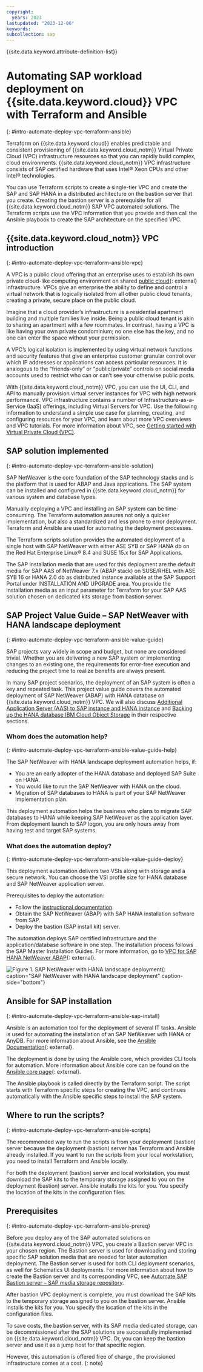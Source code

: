 ```yaml
---
copyright:
  years: 2023
lastupdated: "2023-12-06"
keywords:
subcollection: sap
---
```


{{site.data.keyword.attribute-definition-list}}


# Automating SAP workload deployment on {{site.data.keyword.cloud}} VPC with Terraform and Ansible
{: #intro-automate-deploy-vpc-terraform-ansible}

Terraform on {{site.data.keyword.cloud}} enables predictable and consistent provisioning of {{site.data.keyword.cloud_notm}} Virtual Private Cloud (VPC) infrastructure resources so that you can rapidly build complex, cloud environments. {{site.data.keyword.cloud_notm}} VPC infrastructure consists of SAP certified hardware that uses Intel&reg; Xeon CPUs and other Intel&reg; technologies.

You can use Terraform scripts to create a single-tier VPC and create the SAP and SAP HANA in a distributed architecture on the bastion server that you create. Creating the bastion server is a prerequisite for all {{site.data.keyword.cloud_notm}} SAP VPC automated solutions. The Terraform scripts use the VPC information that you provide and then call the Ansible playbook to create the SAP architecture on the specified VPC.

## {{site.data.keyword.cloud_notm}} VPC introduction
{: #intro-automate-deploy-vpc-terraform-ansible-vpc}

A VPC is a public cloud offering that an enterprise uses to establish its own private cloud-like computing environment on shared [public cloud](https://www.ibm.com/cloud){: external} infrastructure. VPCs give an enterprise the ability to define and control a virtual network that is logically isolated from all other public cloud tenants, creating a private, secure place on the public cloud.

Imagine that a cloud provider’s infrastructure is a residential apartment building and multiple families live inside. Being a public cloud tenant is akin to sharing an apartment with a few roommates. In contrast, having a VPC is like having your own private condominium; no one else has the key, and no one can enter the space without your permission.

A VPC’s logical isolation is implemented by using virtual network functions and security features that give an enterprise customer granular control over which IP addresses or applications can access particular resources. It is analogous to the “friends-only” or “public/private” controls on social media accounts used to restrict who can or can’t see your otherwise public posts.

With {{site.data.keyword.cloud_notm}} VPC, you can use the UI, CLI, and API to manually provision virtual server instances for VPC with high network performance. VPC infrastructure contains a number of Infrastructure-as-a-Service (IaaS) offerings, including Virtual Servers for VPC. Use the following information to understand a simple use case for planning, creating, and configuring resources for your VPC, and learn about more VPC overviews and VPC tutorials. For more information about VPC, see [Getting started with Virtual Private Cloud (VPC)](/docs/vpc?topic=vpc-getting-started).

## SAP solution implemented
{: #intro-automate-deploy-vpc-terraform-ansible-solution}

SAP NetWeaver is the core foundation of the SAP technology stacks and is the platform that is used for ABAP and Java applications. The SAP system can be installed and configured in {{site.data.keyword.cloud_notm}} for various system and database types.



Manually deploying a VPC and installing an SAP system can be time-consuming. The Terraform automation assures not only a quicker implementation, but also a standardized and less prone to error deployment. Terraform and Ansible are used for automating the deployment processes.

The Terraform scripts solution provides the automated deployment of a single host with SAP NetWeaver with either ASE SYB or SAP HANA db on the Red Hat Enterprise Linux® 8.4 and SUSE 15.x for SAP Applications.

The SAP installation media that are used for this deployment are the default media for SAP AAS of NetWeaver 7.x (ABAP stack) on SUSE/RHEL with ASE SYB 16 or HANA 2.0 db as distributed instance available at the SAP Support Portal under INSTALLATION AND UPGRADE area. You provide the installation media as an input parameter for Terraform for your SAP AAS solution chosen on dedicated kits storage from bastion server.

## SAP Project Value Guide – SAP NetWeaver with HANA landscape deployment
{: #intro-automate-deploy-vpc-terraform-ansible-value-guide}

SAP projects vary widely in scope and budget, but none are considered trivial. Whether you are delivering a new SAP system or implementing changes to an existing one, the requirements for error-free execution and reducing the project time to realize benefits are always present.

In many SAP project scenarios, the deployment of an SAP system is often a key and repeated task. This project value guide covers the automated deployment of SAP NetWeaver (ABAP) with HANA database on {{site.data.keyword.cloud_notm}} VPC. We will also discuss [Additional Application Server (AAS) to SAP instance and HANA instance](/docs/sap?topic=sap-intro-automate-aas-hana-anydb-terraform-ansible&interface=ui) and [Backing up the HANA database IBM Cloud Object Storage](/docs/sap?topic=sap-sap-automate-intro-hana-db-backup-cos&interface=ui) in their respective sections.

### Whom does the automation help?
{: #intro-automate-deploy-vpc-terraform-ansible-value-guide-help}

The SAP NetWeaver with HANA landscape deployment automation helps, if:

* You are an early adopter of the HANA database and deployed SAP Suite on HANA.
* You would like to run the SAP NetWeaver with HANA on the cloud.
* Migration of SAP databases to HANA is part of your SAP NetWeaver implementation plan.

This deployment automation helps the business who plans to migrate SAP databases to HANA while keeping SAP NetWeaver as the application layer. From deployment launch to SAP logon, you are only hours away from having test and target SAP systems.

### What does the automation deploy?
{: #intro-automate-deploy-vpc-terraform-ansible-value-guide-deploy}

This deployment automation delivers two VSIs along with storage and a secure network. You can choose the VSI profile size for HANA database and SAP NetWeaver application server.

Prerequisites to deploy the automation:

* Follow the [instructional documentation](/docs/sap?topic=sap-create-terraform-3tier-nw-hana-vpc-ansible&interface=ui).
* Obtain the SAP NetWeaver (ABAP) with SAP HANA installation software from SAP.
* Deploy the bastion (SAP install kit) server.

The automation deploys SAP certified infrastructure and the application/database software in one step. The installation process follows the SAP Master Installation Guides. For more information, go to [VPC for SAP HANA NetWeaver ABAP](https://cloud.ibm.com/catalog/architecture/deploy-arch-ibm-sap-vpc-automation-hana-nw-abap-c0fc9daf-791b-42d2-9fe3-406f267b89ac-global){: external}.

 ![Figure 1. SAP NetWeaver with HANA landscape deployment](../../images/vpc-intel-vsi-sap-value-guide-netweaver.svg "SAP NetWeaver with HANA landscape deployment"){: caption="SAP NetWeaver with HANA landscape deployment" caption-side="bottom"}

## Ansible for SAP installation
{: #intro-automate-deploy-vpc-terraform-ansible-sap-install}

Ansible is an automation tool for the deployment of several IT tasks. Ansible is used for automating the installation of an SAP NetWeaver with HANA or AnyDB. For more information about Ansible, see the [Ansible Documentation](https://docs.ansible.com/ansible/latest/index.html){: external}.

The deployment is done by using the Ansible core, which provides CLI tools for automation. More information about Ansible core can be found on the [Ansible core page](https://docs.ansible.com/ansible-core/devel/index.html){: external}.

The Ansible playbook is called directly by the Terraform script. The script starts with Terraform specific steps for creating the VPC, and continues automatically with the Ansible specific steps to install the SAP system.

## Where to run the scripts?
{: #intro-automate-deploy-vpc-terraform-ansible-scripts}

The recommended way to run the scripts is from your deployment (bastion) server because the deployment (bastion) server has Terraform and Ansible already installed. If you want to run the scripts from your local workstation, you need to install Terraform and Ansible locally.

For both the deployment (bastion) server and local workstation, you must download the SAP kits to the temporary storage assigned to you on the deployment (bastion) server. Ansible installs the kits for you. You specify the location of the kits in the configuration files.

## Prerequisites
{: #intro-automate-deploy-vpc-terraform-ansible-prereq}

Before you deploy any of the SAP automated solutions on {{site.data.keyword.cloud_notm}} VPC, you create a Bastion server VPC in your chosen region. The Bastion server is used for downloading and storing specific SAP solution media that are needed for later automation deployment. The Bastion server is used for both CLI deployment scenarios, as well for Schematics UI deployments. For more information about how to create the Bastion server and its corresponding VPC, see [Automate SAP Bastion server – SAP media storage repository](/docs/sap?topic=sap-sap-bastion-server).

After bastion VPC deployment is complete, you must download the SAP kits to the temporary storage assigned to you on the bastion server. Ansible installs the kits for you. You specify the location of the kits in the configuration files.

To save costs, the bastion server, with its SAP media dedicated storage, can be decommissioned after the SAP solutions are successfully implemented on {{site.data.keyword.cloud_notm}} VPC. Or, you can keep the bastion server and use it as a jump host for that specific region.

However, this automation is offered free of charge , the provisioned infrastructure comes at a cost.
{: note}
